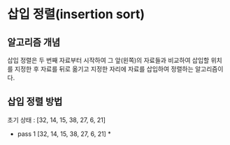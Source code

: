 # 삽입 정렬(insertion sort)

## 알고리즘 개념
삽입 정렬은 두 번째 자료부터 시작하여 그 앞(왼쪽)의 자료들과 비교하여
삽입할 위치를 지정한 후 자료를 뒤로 옮기고 지정한 자리에 자료를 삽입하여 정렬하는 알고리즘이다.

## 삽입 정렬 방법
초기 상태 : [32, 14, 15, 38, 27, 6, 21]
* pass 1 [32, 14, 15, 38, 27, 6, 21]
  * 
